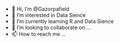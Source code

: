 - 👋 Hi, I’m @Gazorpafield
- 👀 I’m interested in Data Sience
- 🌱 I’m currently learning R and Data Sience
- 💞️ I’m looking to collaborate on ...
- 📫 How to reach me ...

<!---
Gazorpafield/Gazorpafield is a ✨ special ✨ repository because its `README.md` (this file) appears on your GitHub profile.
You can click the Preview link to take a look at your changes.
--->
